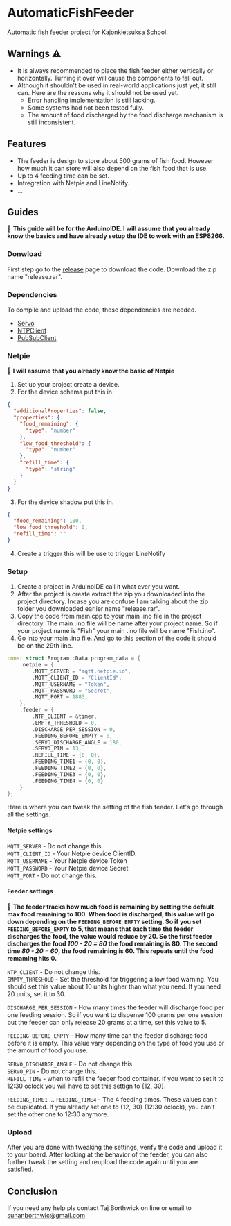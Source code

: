 # AutomaticFishFeeder
Automatic fish feeder project for Kajonkietsuksa School.

## Warnings ⚠
* It is always recommended to place the fish feeder either vertically or horizontally. Turning it over will cause the components to fall out.
* Although it shouldn't be used in real-world applications just yet, it still can. Here are the reasons why it should not be used yet.
  * Error handling implementation is still lacking. 
  * Some systems had not been tested fully.
  * The amount of food discharged by the food discharge mechanism is still inconsistent.
 
## Features
* The feeder is design to store about 500 grams of fish food. However how much it can store will also depend on the fish food that is use.
* Up to 4 feeding time can be set.
* Intregration with Netpie and LineNotify.
* ...

## Guides 
 🔴 **This guide will be for the ArduinoIDE. I will assume that you already know the basics and have already setup the IDE to work with an ESP8266.**

### Donwload
First step go to the [release](https://github.com/Nongtajkrub/AutomaticFishFeeder/releases/tag/v0.01-alpha) page to download the code. Download the zip name "release.rar".

### Dependencies
To compile and upload the code, these dependencies are needed.
* [Servo](https://www.arduino.cc/reference/en/libraries/servo/)  
* [NTPClient](https://www.arduino.cc/reference/en/libraries/ntpclient/)
* [PubSubClient](https://www.arduino.cc/reference/en/libraries/pubsubclient/)

### Netpie
 🔴 **I will assume that you already know the basic of Netpie**
1. Set up your project create a device.
2. For the device schema put this in.
```json
{
  "additionalProperties": false,
  "properties": {
    "food_remaining": {
      "type": "number"
    },
    "low_food_threshold": {
      "type": "number"
    },
    "refill_time": {
      "type": "string"
    }
  }
}
```
3. For the device shadow put this in.
```json
{
  "food_remaining": 100,
  "low_food_threshold": 0,
  "refill_time": ""
}
```
4. Create a trigger this will be use to trigger LineNotify


### Setup
1. Create a project in ArduinoIDE call it what ever you want.
2. After the project is create extract the zip you downloaded into the project directory. Incase you are confuse I am talking about the zip folder you downloaded earlier name "release.rar".
3. Copy the code from main.cpp to your main .ino file in the project directory. The main .ino file will be name after your project name. So if your project name is "Fish" your main .ino file will be name "Fish.ino".
4. Go into your main .ino file. And go to this section of the code it should be on the 29th line.
   
```cpp
const struct Program::Data program_data = {
	.netpie = {
		.MQTT_SERVER = "mqtt.netpie.io",
		.MQTT_CLIENT_ID = "ClientId",
		.MQTT_USERNAME = "Token",
		.MQTT_PASSWORD = "Secret",
		.MQTT_PORT = 1883,
	},
	.feeder = {
		.NTP_CLIENT = &timer,
		.EMPTY_THRESHOLD = 0,
		.DISCHARGE_PER_SESSION = 0,
		.FEEDING_BEFORE_EMPTY = 0,
		.SERVO_DISCHARGE_ANGLE = 180,
		.SERVO_PIN = 13,
		.REFILL_TIME = {0, 0},
		.FEEDING_TIME1 = {0, 0},
		.FEEDING_TIME2 = {0, 0},
		.FEEDING_TIME3 = {0, 0},
		.FEEDING_TIME4 = {0, 0}
	}
};
```

Here is where you can tweak the setting of the fish feeder. Let's go through all the settings.

#### Netpie settings

`MQTT_SERVER` - Do not change this.  
`MQTT_CLIENT_ID` - Your Netpie device ClientID.  
`MQTT_USERNAME` - Your Netpie device Token  
`MQTT_PASSWORD` - Your Netpie device Secret  
`MQTT_PORT` - Do not change this.  

#### Feeder settings
🔴 **The feeder tracks how much food is remaining by setting the default max food remaining to 100. When food is discharged, this value will go down depending on the `FEEDING_BEFORE_EMPTY` setting. So if you set `FEEDING_BEFORE_EMPTY` to 5, that means that each time the feeder discharges the food, the value would reduce by 20. So the first feeder discharges the food *100 - 20 = 80* the food remaining is 80. The second time *80 - 20 = 60*, the food remaining is 60. This repeats until the food remaming hits 0.**

`NTP_CLIENT` - Do not change this.  
`EMPTY_THRESHOLD` - Set the threshold for triggering a low food warning. You should set this value about 10 units higher than what you need. If you need 20 units, set it to 30.  

`DISCHARGE_PER_SESSION` - How many times the feeder will discharge food per one feeding session. So if you want to dispense 100 grams per one session but the feeder can only release 20 grams at a time, set this value to 5.

`FEEDING_BEFORE_EMPTY` - How many time can the feeder discharge food before it is empty. This value vary depending on the type of food you use or the amount of food you use.   

`SERVO_DISCHARGE_ANGLE` - Do not change this.  
`SERVO_PIN` - Do not change this.  
`REFILL_TIME` - when to refill the feeder food container. If you want to set it to 12:30 oclock you will have to set this settign to {12, 30}.

`FEEDING_TIME1` ... `FEEDING_TIME4` - The 4 feeding times. These values can't be duplicated. If you already set one to {12, 30} (12:30 oclock), you can't set the other one to 12:30 anymore. 

### Upload
After you are done with tweaking the settings, verify the code and upload it to your board. After looking at the behavior of the feeder, you can also further tweak the setting and reupload the code again until you are satisfied.

## Conclusion
If you need any help pls contact Taj Borthwick on line or email to sunanborthwic@gmail.com
